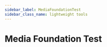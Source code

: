 ```yaml
---
sidebar_label: MediaFoundationTest
sidebar_class_name: lightweight tools
---
```


# Media Foundation Test


